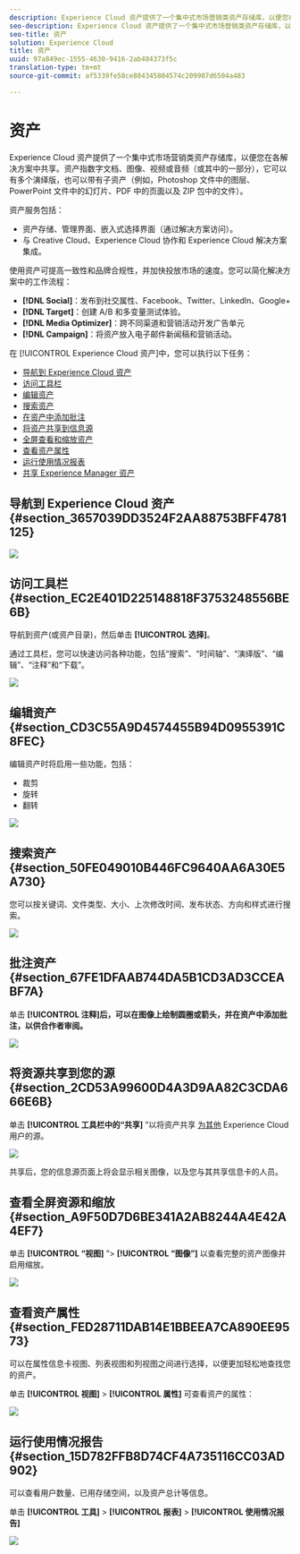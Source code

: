 ```yaml
---
description: Experience Cloud 资产提供了一个集中式市场营销类资产存储库，以便您在各解决方案中共享。资产指数字文档、图像、视频或音频（或其中的一部分），它可以有多个演绎版，也可以带有子资产（例如，Photoshop 文件中的图层、PowerPoint 文件中的幻灯片、PDF 中的页面以及 ZIP 包中的文件）。
seo-description: Experience Cloud 资产提供了一个集中式市场营销类资产存储库，以便您在各解决方案中共享。资产指数字文档、图像、视频或音频（或其中的一部分），它可以有多个演绎版，也可以带有子资产（例如，Photoshop 文件中的图层、PowerPoint 文件中的幻灯片、PDF 中的页面以及 ZIP 包中的文件）。
seo-title: 资产
solution: Experience Cloud
title: 资产
uuid: 97a849ec-1555-4630-9416-2ab484373f5c
translation-type: tm+mt
source-git-commit: af5339fe58ce884345804574c209907d6504a483

---
```



# 资产

Experience Cloud 资产提供了一个集中式市场营销类资产存储库，以便您在各解决方案中共享。资产指数字文档、图像、视频或音频（或其中的一部分），它可以有多个演绎版，也可以带有子资产（例如，Photoshop 文件中的图层、PowerPoint 文件中的幻灯片、PDF 中的页面以及 ZIP 包中的文件）。

<!-- asset.xml -->
资产服务包括：

* 资产存储、管理界面、嵌入式选择界面（通过解决方案访问）。
* 与 Creative Cloud、Experience Cloud 协作和 Experience Cloud 解决方案集成。

使用资产可提高一致性和品牌合规性，并加快投放市场的速度。您可以简化解决方案中的工作流程：

* **[!DNL Social]**：发布到社交属性、Facebook、Twitter、LinkedIn、Google+
* **[!DNL Target]**：创建 A/B 和多变量测试体验。
* **[!DNL Media Optimizer]**：跨不同渠道和营销活动开发广告单元
* **[!DNL Campaign]**：将资产放入电子邮件新闻稿和营销活动。

在 [!UICONTROL Experience Cloud 资产]中，您可以执行以下任务：

* [导航到 Experience Cloud 资产](../experience-cloud-assets/experience-cloud-assets.md#section_3657039DD3524F2AA88753BFF4781125)
* [访问工具栏](../experience-cloud-assets/experience-cloud-assets.md#section_EC2E401D225148818F3753248556BE6B)
* [编辑资产](../experience-cloud-assets/experience-cloud-assets.md#section_CD3C55A9D4574455B94D0955391C8FEC)
* [搜索资产](../experience-cloud-assets/experience-cloud-assets.md#section_50FE049010B446FC9640AA6A30E5A730)
* [在资产中添加批注](../experience-cloud-assets/experience-cloud-assets.md#section_67FE1DFAAB744DA5B1CD3AD3CCEABF7A)
* [将资产共享到信息源](../experience-cloud-assets/experience-cloud-assets.md#section_2CD53A99600D4A3D9AA82C3CDA666E6B)
* [全屏查看和缩放资产](../experience-cloud-assets/experience-cloud-assets.md#section_A9F50D7D6BE341A2AB8244A4E42A4EF7)
* [查看资产属性](../experience-cloud-assets/experience-cloud-assets.md#section_FED28711DAB14E1BBEEA7CA890EE9573)
* [运行使用情况报表](../experience-cloud-assets/experience-cloud-assets.md#section_15D782FFB8D74CF4A735116CC03AD902)
* [共享 Experience Manager 资产](../experience-cloud-assets/experience-cloud-assets.md#section_45C1B72F4D274F54BC6CCB64D2580AC5)

## 导航到 Experience Cloud 资产 {#section_3657039DD3524F2AA88753BFF4781125}

![](assets/asset-nav.png)

## 访问工具栏 {#section_EC2E401D225148818F3753248556BE6B}

导航到资产(或资产目录)，然后单击 **[!UICONTROL 选择]**。

通过工具栏，您可以快速访问各种功能，包括“搜索”、“时间轴”、“演绎版”、“编辑”、“注释”和“下载”。

![](assets/asset-tools.png)

## 编辑资产 {#section_CD3C55A9D4574455B94D0955391C8FEC}

编辑资产时将启用一些功能，包括：

* 裁剪
* 旋转
* 翻转

![](assets/asset-edit.png)

## 搜索资产 {#section_50FE049010B446FC9640AA6A30E5A730}

您可以按关键词、文件类型、大小、上次修改时间、发布状态、方向和样式进行搜索。

![](assets/asset-search.png)

## 批注资产 {#section_67FE1DFAAB744DA5B1CD3AD3CCEABF7A}

单击 **[!UICONTROL 注释]后，可以在图像上绘制圆圈或箭头，并在资产中添加批注，以供合作者审阅。**

![](assets/assets-annotate.png)

## 将资源共享到您的源 {#section_2CD53A99600D4A3D9AA82C3CDA666E6B}

单击 **[!UICONTROL 工具栏中的“共享]** ”以将资产共享 [为其他](../feed.md#concept_9256B8768A294009A777282DD8719213) Experience Cloud用户的源。

![](assets/assets-share-card.png)

共享后，您的信息源页面上将会显示相关图像，以及您与其共享信息卡的人员。

## 查看全屏资源和缩放 {#section_A9F50D7D6BE341A2AB8244A4E42A4EF7}

单击 **[!UICONTROL “视图]** ”&gt; **[!UICONTROL “图像”]** 以查看完整的资产图像并启用缩放。

![](assets/asset-zoom.png)

## 查看资产属性 {#section_FED28711DAB14E1BBEEA7CA890EE9573}

可以在属性信息卡视图、列表视图和列视图之间进行选择，以便更加轻松地查找您的资产。

单击 **[!UICONTROL 视图]** &gt; **[!UICONTROL 属性]** 可查看资产的属性：

![](assets/asset-properties.png)

## 运行使用情况报告 {#section_15D782FFB8D74CF4A735116CC03AD902}

可以查看用户数量、已用存储空间，以及资产总计等信息。

单击 **[!UICONTROL 工具]** &gt; **[!UICONTROL 报表]** &gt; **[!UICONTROL 使用情况报告]**

![](assets/assets-usage-report.png)

